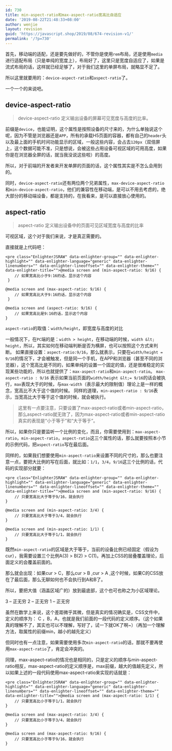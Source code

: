 ```yaml
---
id: 730
title: min-aspect-ratio和max-aspect-ratio宽高比自适应
date: '2019-08-22T21:48:33+08:00'
author: wenjie
layout: revision
guid: 'https://javascript.shop/2019/08/674-revision-v1/'
permalink: '/?p=730'
---
```


首先，移动端的适配，还是要先做好的，不管你是使用`rem`布局，还是使用`media`进行适配布局（只是单纯的宽度上），布局好了，这里只是宽度自适应了，如果是流式布局的话，这样就已经足够了，对于我们这里的单屏布局，就略显不足了。

所以这里就要用的：`device-aspect-ratio`和`aspect-ratio`了。

一个一个的来说吧。

##  device-aspect-ratio

> device-aspect-ratio 定义输出设备的屏幕可见宽度与高度的比率。

前缀是`device`，也能证明，这个属性是按照设备的尺寸来的，为什么单独说这个呢，因为不管是浏览器还是`APP`，所有的承载H5页面的容器，都有自己的`header`头以及最上面的手机时间功能显示的区域，一般这些内容，会占去`120px`（双倍屏上，这个数据可能不准，只是想说，会被这些占用设备可视区域的可用高度，如果你是在浏览器全屏的话，就当我没说这些啦）的高度。

所以，对于前端的开发者来开发单屏的页面的话，这个属性其实是不怎么会用到的。

同时，`device-aspect-ratio`还有两位两个兄弟属性，`max-device-aspect-ratio`和`min-device-aspect-ratio`，他们的兼容性在移动端，是可以不用去考虑的，绝大部分的移动端设备，都是支持的，在我看来，是可以直接放心使用的。

##  aspect-ratio

> aspect-ratio 定义输出设备中的页面可见区域宽度与高度的比率

可视区域，这个对于我们来说，才是真正需要的。

直接就是上代码吧：

```
<pre class="EnlighterJSRAW" data-enlighter-group="" data-enlighter-highlight="" data-enlighter-language="generic" data-enlighter-linenumbers="" data-enlighter-lineoffset="" data-enlighter-theme="" data-enlighter-title="">@media screen and (min-aspect-ratio: 9/16) {
    // 如果宽高比小于9:16的话，显示这个内容
 }

@media screen and (max-aspect-ratio: 9/16) {
    // 如果宽高比大于9:16的话，显示这个内容
 }

@media screen and (aspect-ratio: 9/16) {
    // 如果宽高比是9:16的话，显示这个内容
}
```

`aspect-ratio`的取值：`width/height`，即宽度与高度的对比

一般情况下，在`PC`端的是：`width > height`，在移动端的时候，`width &lt; height`，所以，其实如何在移动端判断是否为横屏，也可以按照这个方式来判断。 如果直接设置：`aspect-ratio:9/16`，那么就表示，只要在`width/height = 9/16`的情况下，才会被触发，但是同一个手机，在APP和浏览器（甚至不同的浏览器），这个宽高比是不同的，如果单纯的设置一个固定的值，还是很难稳定的实现某些功能的，所以也就提供了：`max-aspect-ratio`和`min-aspect-ratio`。 `max-aspect-ratio : 9/16` 表示如果当前页面的`width/height &lt;= 9/16`的话会被执行，`max`表现大于的时候，与`max-width`（表示最大的限制值）理论上是一样的概念，宽高比不大于这个值的时候。 同样的道理，`min-aspect-ratio : 9/16`表示，当宽高比大于等于这个值的时候，就会被执行。

> 这里有一点要注意，只要设置了max-aspect-ratio或者min-aspect-ratio，那么aspect-ratio就无效了，因为max-aspect-ratio或者min-aspect-ratio真实的表现是“小于等于”和“大于等于”。

所以，如果你只是要监听一个比例的变化，而且，你需要使用到：`max-aspect-ratio`，`min-aspect-ratio`，`aspect-ratio`这三个属性的话，那么就要按照本小节的示例代码，把`aspect-ratio`写在最后面。

同样的，如果我们想要使用`min-aspect-ratio`来设置不同的尺寸的，那么也要注意一点，要把大比例的写在后面，就比如：`1/1`，`3/4`，`9/16`这三个比例的话，代码的实现部分就要：

```
<pre class="EnlighterJSRAW" data-enlighter-group="" data-enlighter-highlight="" data-enlighter-language="generic" data-enlighter-linenumbers="" data-enlighter-lineoffset="" data-enlighter-theme="" data-enlighter-title="">@media screen and (min-aspect-ratio: 9/16) {
    // 只要宽高比大于等于9/16，就会执行
}

@media screen and (min-aspect-ratio: 3/4) {
    // 只要宽高比大于等于3/4，就会执行
}

@media screen and (min-aspect-ratio: 1/1) {
    // 只要宽高比大于等于1/1，就会执行
}
```

既然`min-aspect-ratio`的区域是大于等于，当前的设备比例已经固定（假设为cur），我需要设置三个比例A(3) &gt; B(2) &gt; C(1)。再加上CSS的层叠覆盖理论，后面定义的会覆盖前面的。

那么就会出现：如果cur &gt; C，那么cur &gt; B ,cur &gt; A ,这个时候，如果C的CSS放在了最后面，那么无聊如何也不会执行到A和B了。

所以，要把大值（涵盖区域广的）放到最底部，这个也可也称之为小区域理论。

3 – 正无穷 2 – 正无穷 1 – 正无穷

虽然在数学上来说，这个差距微乎其微，但是真实的情况确实是，CSS文件中，定义的顺序为： C ，B，A，也就是我们前面的一段代码的定义顺序。（这个如果真的理解不了，其实也可以不理解，写好了，试一下就OK了啊~）（再加一个理解方法，取属性的前缀min，越小的越先定义）

但同时也有一点注意，如果需要使用多次`min-aspect-ratio`的话，那就不要再使用`max-aspect-ratio`了，肯定会冲突的。

同理，max-aspect-ratio的情况也是相同的，只是定义的顺序与min-aspect-ratio相反，max-aspect-ratio的定义顺序是，max前缀，越大的值越先定义，所以如果上述的一段代码使用max-aspect-ratio来实现的话就是：

```
<pre class="EnlighterJSRAW" data-enlighter-group="" data-enlighter-highlight="" data-enlighter-language="generic" data-enlighter-linenumbers="" data-enlighter-lineoffset="" data-enlighter-theme="" data-enlighter-title="">@media screen and (max-aspect-ratio: 1/1) {
    // 只要宽高比小于等于1/1，就会执行
}

@media screen and (max-aspect-ratio: 3/4) {
    // 只要宽高比小于等于3/4，就会执行
}

@media screen and (max-aspect-ratio: 9/16) {
    // 只要宽高比小于等于9/16，就会执行
}
```